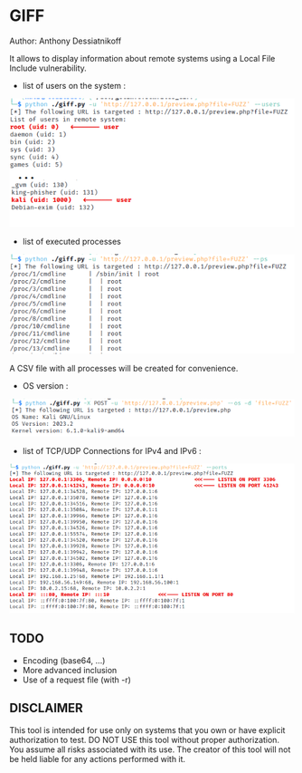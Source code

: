 # GIFF

Author: Anthony Dessiatnikoff

It allows to display information about remote systems using a Local File Include vulnerability.

- list of users on the system :

![Screen capture of users option](GIFF_Capture_users.png)

- list of executed processes

![Screen capture of ps option](GIFF_Capture_ps.png)

A CSV file with all processes will be created for convenience.

- OS version :

![Screen capture of os option](GIFF_Capture_os_POST.png)

- list of TCP/UDP Connections for IPv4 and IPv6 :
  
![Screen capture of ports option](GIFF_Capture_ports.png)


## TODO

- Encoding (base64, ...)
- More advanced inclusion
- Use of a request file (with -r)

## DISCLAIMER

This tool is intended for use only on systems that you own or have explicit authorization to test.
DO NOT USE this tool without proper authorization.
You assume all risks associated with its use.
The creator of this tool will not be held liable for any actions performed with it.

